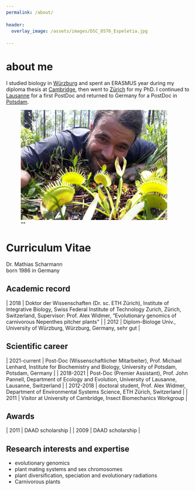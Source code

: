 ```yaml
---
permalink: /about/

header:
  overlay_image: /assets/images/DSC_0576_Espeletia.jpg

---
```


# about me

I studied biology in [Würzburg](https://www.biozentrum.uni-wuerzburg.de) and spent an ERASMUS year during my diploma thesis at [Cambridge](https://www.zoo.cam.ac.uk/research/groups/insect-biomechanics), then went to [Zürich](https://peg.ethz.ch/) for my PhD. I continued to [Lausanne](https://www.unil.ch/dee/pannell-group) for a first PostDoc and returned to Germany for a PostDoc in [Potsdam](https://www.uni-potsdam.de/en/ibb-genetik/index).

<figure style="width: 400px" class="align-center">
  <a href="/assets/images/20180801_130956.jpg" title="finding Dionaea" alt="finding Dionaea">
  <img src="/assets/images/20180801_130956.jpg" alt=""></a>
  <figcaption>""</figcaption>
</figure>


# Curriculum Vitae

Dr. Mathias Scharmann\
born 1986 in Germany

## Academic record

| 2018    | Doktor der Wissenschaften (Dr. sc. ETH Zürich), Institute of Integrative Biology, Swiss Federal Institute of Technology Zurich, Zürich, Switzerland, Supervisor: Prof. Alex Widmer, “Evolutionary genomics of carnivorous Nepenthes pitcher plants"     |
| 2012    | Diplom-Biologe Univ., University of Würzburg, Würzburg, Germany, sehr gut                               |


## Scientific career

| 2021-current | Post-Doc (Wissenschaftlicher Mitarbeiter), Prof. Michael Lenhard, Institute for Biochemistry and Biology, University of Potsdam, Potsdam, Germany |
| 2018-2021 |	Post-Doc (Premier Assistant), Prof. John Pannell, Department of Ecology and Evolution, University of Lausanne, Lausanne, Switzerland |
| 2012-2018 |	doctoral student, Prof. Alex Widmer, Department of Environmental Systems Science, ETH Zürich, Switzerland |
| 2011 |	Visitor at University of Cambridge, Insect Biomechanics Workgroup |

## Awards

| 2011	| DAAD scholarship |
| 2009	|	DAAD scholarship |

## Research interests and expertise
- evolutionary genomics
- plant mating systems and sex chromosomes
- plant diversification, speciation and evolutionary radiations
- Carnivorous plants
